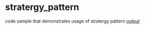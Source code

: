 # stratergy_pattern
code sample that demonstrates usage of stratergy pattern
[output](https://user-images.githubusercontent.com/23944974/166626478-e87b9dc6-8736-471f-bc89-e929f4af852d.PNG)
